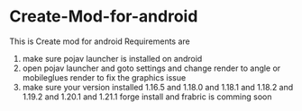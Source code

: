 # Create-Mod-for-android
This is Create mod for android
Requirements are
1. make sure pojav launcher is installed on android
2. open pojav launcher and goto settings and change render to angle or mobileglues render to fix the graphics issue
3. make sure your version installed 1.16.5 and 1.18.0 and 1.18.1 and 1.18.2 and 1.19.2 and 1.20.1 and 1.21.1 forge install and frabric is comming soon

